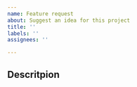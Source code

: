 ```yaml
---
name: Feature request
about: Suggest an idea for this project
title: ''
labels: ''
assignees: ''

---
```


## Descritpion
